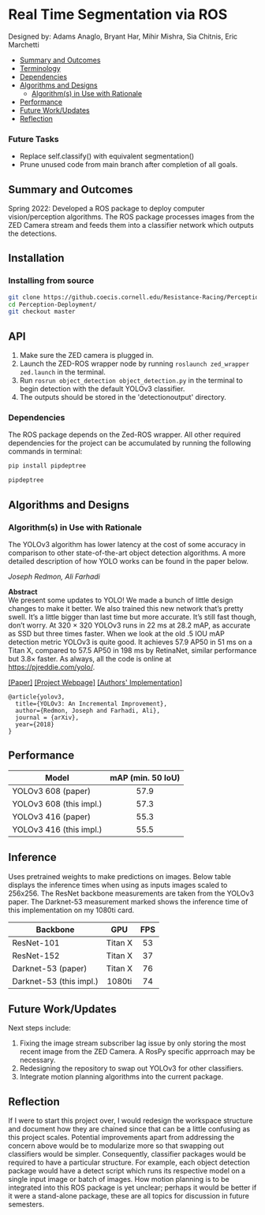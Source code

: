 # Real Time Segmentation via ROS
Designed by: Adams Anaglo, Bryant Har, Mihir Mishra, Sia Chitnis, Eric Marchetti

- [Summary and Outcomes](#summary-and-outcomes-)
- [Terminology](#terminology-)
- [Dependencies](#dependencies-)
- [Algorithms and Designs](#algorithms-and-designs-)
  - [Algorithm(s) in Use with Rationale](#algorithm-in-use-with-rationale-)
- [Performance](#performance-)
- [Future Work/Updates](#future-work-)
- [Reflection](#reflection-)


### Future Tasks
- Replace self.classify() with equivalent segmentation()
- Prune unused code from main branch after completion of all goals.

## Summary and Outcomes <a name=“summary-and-outcomes”></a>
Spring 2022: Developed a ROS package to deploy computer vision/perception algorithms. The ROS package processes images from the ZED Camera stream and feeds them into a classifier network which outputs the detections.

## Installation
### Installing from source

```bash
git clone https://github.coecis.cornell.edu/Resistance-Racing/Perception-Deployment.git
cd Perception-Deployment/
git checkout master
```

## API

1. Make sure the ZED camera is plugged in.
2. Launch the ZED-ROS wrapper node by running ```roslaunch zed_wrapper zed.launch``` in the terminal.
3. Run ```rosrun object_detection object_detection.py``` in the terminal to begin detection with the default YOLOv3 classifier.
4. The outputs should be stored in the 'detectionoutput' directory.


### Dependencies <a name=“dependencies”></a>

The ROS package depends on the Zed-ROS wrapper. All other required dependencies for the project can be accumulated by running the following commands in terminal:

```bash
pip install pipdeptree
```
```bash
pipdeptree
```


## Algorithms and Designs <a name=“algorithms-and-designs”></a>
### Algorithm(s) in Use with Rationale <a name=“algorithm-in-use-with-rationale”></a>

The YOLOv3 algorithm has lower latency at the cost of some accuracy in comparison to other state-of-the-art object detection algorithms. A more detailed description of how YOLO works can be found in the paper below.

_Joseph Redmon, Ali Farhadi_ <br>

**Abstract** <br>
We present some updates to YOLO! We made a bunch
of little design changes to make it better. We also trained
this new network that’s pretty swell. It’s a little bigger than
last time but more accurate. It’s still fast though, don’t
worry. At 320 × 320 YOLOv3 runs in 22 ms at 28.2 mAP,
as accurate as SSD but three times faster. When we look
at the old .5 IOU mAP detection metric YOLOv3 is quite
good. It achieves 57.9 AP50 in 51 ms on a Titan X, compared
to 57.5 AP50 in 198 ms by RetinaNet, similar performance
but 3.8× faster. As always, all the code is online at
https://pjreddie.com/yolo/.

[[Paper]](https://pjreddie.com/media/files/papers/YOLOv3.pdf) [[Project Webpage]](https://pjreddie.com/darknet/yolo/) [[Authors' Implementation]](https://github.com/pjreddie/darknet)

```
@article{yolov3,
  title={YOLOv3: An Incremental Improvement},
  author={Redmon, Joseph and Farhadi, Ali},
  journal = {arXiv},
  year={2018}
}
```

## Performance <a name=“performance”></a>

| Model                   | mAP (min. 50 IoU) |
| ----------------------- |:-----------------:|
| YOLOv3 608 (paper)      | 57.9              |
| YOLOv3 608 (this impl.) | 57.3              |
| YOLOv3 416 (paper)      | 55.3              |
| YOLOv3 416 (this impl.) | 55.5              |

## Inference
Uses pretrained weights to make predictions on images. Below table displays the inference times when using as inputs images scaled to 256x256. The ResNet backbone measurements are taken from the YOLOv3 paper. The Darknet-53 measurement marked shows the inference time of this implementation on my 1080ti card.

| Backbone                | GPU      | FPS      |
| ----------------------- |:--------:|:--------:|
| ResNet-101              | Titan X  | 53       |
| ResNet-152              | Titan X  | 37       |
| Darknet-53 (paper)      | Titan X  | 76       |
| Darknet-53 (this impl.) | 1080ti   | 74       |


## Future Work/Updates <a name=“future-work”></a>

Next steps include:
1. Fixing the image stream subscriber lag issue by only storing the most recent image from the ZED Camera. A RosPy specific apprroach may be necessary.
2. Redesigning the repository to swap out YOLOv3 for other classifiers.
3. Integrate motion planning algorithms into the current package.


## Reflection <a name=“reflection”></a>
If I were to start this project over, I would redesign the workspace structure and document how they are chained since that can be a little confusing as this project scales.
Potential improvements apart from addressing the concern above would be to modularize more so that swapping out classifiers would be simpler. Consequently, classifier packages would be required to have a particular structure. For example, each object detection package would have a detect script which runs its respective model on a single input image or batch of images. How motion planning is to be integrated into this ROS package is 
yet unclear; perhaps it would be better if it were a stand-alone package, these are all topics for discussion in future semesters.
